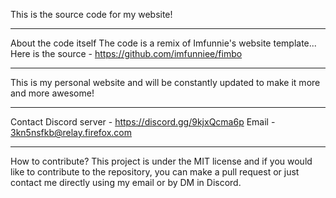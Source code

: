 This is the source code for my website!
______________________________________________
About the code itself
The code is a remix of Imfunnie's website template... 
Here is the source - https://github.com/imfunniee/fimbo
______________________________________________
This is my personal website and will be constantly updated to make it more and more awesome!
______________________________________________
Contact 
Discord server - https://discord.gg/9kjxQcma6p
Email - 3kn5nsfkb@relay.firefox.com
______________________________________________
How to contribute?
This project is under the MIT license and if you would like to contribute to the repository, you can make a pull request or just contact me directly using my email or by DM in Discord.

